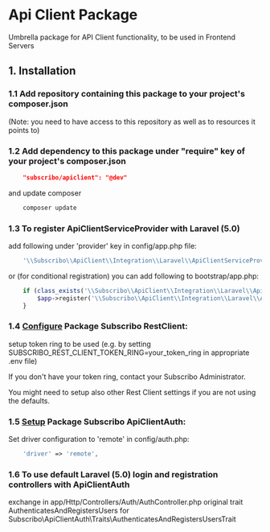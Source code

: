 # Api Client Package

Umbrella package for API Client functionality, to be used in Frontend Servers

## 1. Installation

### 1.1 Add repository containing this package to your project's composer.json

(Note: you need to have access to this repository as well as to resources it points to)

### 1.2 Add dependency to this package under "require" key of your project's composer.json

```json
    "subscribo/apiclient": "@dev"
```

and update composer

```sh
    composer update
```

### 1.3 To register ApiClientServiceProvider with Laravel (5.0)

add following under 'provider' key in config/app.php file:

```php
    '\\Subscribo\\ApiClient\\Integration\\Laravel\\ApiClientServiceProvider',
```

or (for conditional registration) you can add following to bootstrap/app.php:

```php
    if (class_exists('\\Subscribo\\ApiClient\\Integration\\Laravel\\ApiClientServiceProvider')) {
        $app->register('\\Subscribo\\ApiClient\\Integration\\Laravel\\ApiClientServiceProvider');
    }
```

### 1.4 [Configure](../restclient/README.md) Package Subscribo RestClient:

setup token ring to be used (e.g. by setting SUBSCRIBO_REST_CLIENT_TOKEN_RING=your_token_ring in appropriate .env file)

If you don't have your token ring, contact your Subscribo Administrator.

You might need to setup also other Rest Client settings if you are not using the defaults.

### 1.5 [Setup](../apiclientauth/README.md) Package Subscribo ApiClientAuth:

Set driver configuration to 'remote' in config/auth.php:

```php
    'driver' => 'remote',
```

### 1.6 To use default Laravel (5.0) login and registration controllers with ApiClientAuth

exchange in app/Http/Controllers/Auth/AuthController.php original trait AuthenticatesAndRegistersUsers
for Subscribo\ApiClientAuth\Traits\AuthenticatesAndRegistersUsersTrait
